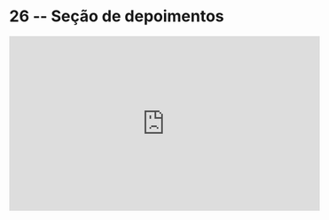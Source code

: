 # 26 -- Seção de depoimentos

<iframe 
        width="560" 
        height="315" 
        src="https://www.youtube.com/embed/eey9JJuz1aQ" 
        title="YouTube video player" 
        frameborder="0" 
        allow="accelerometer; autoplay; clipboard-write; encrypted-media; gyroscope; picture-in-picture" 
        allowfullscreen
        >
</iframe>

